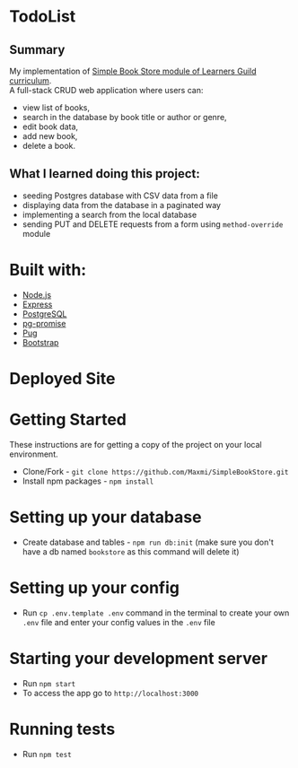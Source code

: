 # TodoList

## Summary
My implementation of [Simple Book Store module of Learners Guild curriculum](https://curriculum.learnersguild.org/Phases/Practice/Modules/Simple-Book-Store/).  
A full-stack CRUD web application where users can:
 - view list of books,
 - search in the database by book title or author or genre,
 - edit book data,
 - add new book,
 - delete a book.  

## What I learned doing this project:
- seeding Postgres database with CSV data from a file  
- displaying data from the database in a paginated way  
- implementing a search from the local database  
- sending PUT and DELETE requests from a form using `method-override` module  

# Built with:

* [Node.js](https://nodejs.org/)
* [Express](https://expressjs.com/)
* [PostgreSQL](https://www.postgresql.org/)
* [pg-promise](https://github.com/vitaly-t/pg-promise)
* [Pug](https://pugjs.org/)
* [Bootstrap](https://getbootstrap.com/docs/4.0/getting-started/introduction/)

# Deployed Site


# Getting Started

These instructions are for getting a copy of the project on your local environment.

* Clone/Fork - `git clone https://github.com/Maxmi/SimpleBookStore.git`
* Install npm packages - `npm install`

# Setting up your database

* Create database and tables - `npm run db:init` (make sure you don't have a db named `bookstore` as this command will delete it)

# Setting up your config

* Run `cp .env.template .env` command in the terminal to create your own `.env` file and enter your config values in the `.env` file

# Starting your development server

* Run `npm start`
* To access the app go to `http://localhost:3000`

# Running tests  
* Run `npm test`
